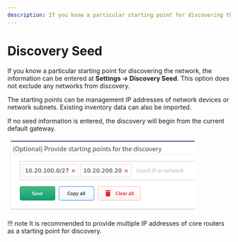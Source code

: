 ```yaml
---
description: If you know a particular starting point for discovering the network, the information can be entered. This option does not exclude any networks from...
---
```


# Discovery Seed

If you know a particular starting point for discovering the network, the
information can be entered at **Settings → Discovery Seed**. This option
does not exclude any networks from discovery.

The starting points can be management IP addresses of network devices or
network subnets. Existing inventory data can also be imported.

If no seed information is entered, the discovery will begin from the
current default gateway.

![Discovery seed](discovery_seed.png)

!!! note
    It is recommended to provide multiple IP addresses of core routers as a
    starting point for discovery.
